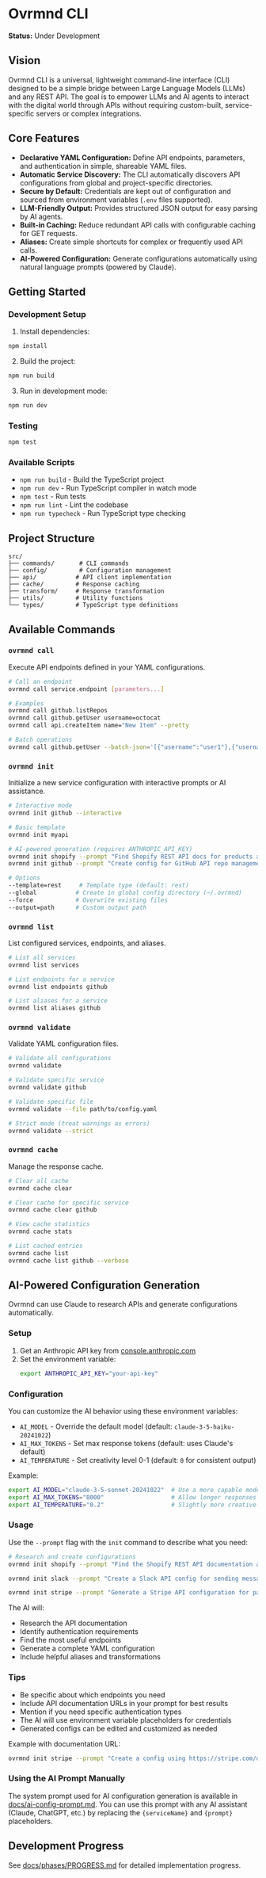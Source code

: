 # Ovrmnd CLI

**Status:** Under Development

## Vision

Ovrmnd CLI is a universal, lightweight command-line interface (CLI) designed to be a simple bridge between Large Language Models (LLMs) and any REST API. The goal is to empower LLMs and AI agents to interact with the digital world through APIs without requiring custom-built, service-specific servers or complex integrations.

## Core Features

*   **Declarative YAML Configuration:** Define API endpoints, parameters, and authentication in simple, shareable YAML files.
*   **Automatic Service Discovery:** The CLI automatically discovers API configurations from global and project-specific directories.
*   **Secure by Default:** Credentials are kept out of configuration and sourced from environment variables (`.env` files supported).
*   **LLM-Friendly Output:** Provides structured JSON output for easy parsing by AI agents.
*   **Built-in Caching:** Reduce redundant API calls with configurable caching for GET requests.
*   **Aliases:** Create simple shortcuts for complex or frequently used API calls.
*   **AI-Powered Configuration:** Generate configurations automatically using natural language prompts (powered by Claude).

## Getting Started

### Development Setup

1. Install dependencies:
```bash
npm install
```

2. Build the project:
```bash
npm run build
```

3. Run in development mode:
```bash
npm run dev
```

### Testing

```bash
npm test
```

### Available Scripts

- `npm run build` - Build the TypeScript project
- `npm run dev` - Run TypeScript compiler in watch mode
- `npm test` - Run tests
- `npm run lint` - Lint the codebase
- `npm run typecheck` - Run TypeScript type checking

## Project Structure

```
src/
├── commands/       # CLI commands
├── config/         # Configuration management
├── api/           # API client implementation
├── cache/         # Response caching
├── transform/     # Response transformation
├── utils/         # Utility functions
└── types/         # TypeScript type definitions
```

## Available Commands

### `ovrmnd call`
Execute API endpoints defined in your YAML configurations.

```bash
# Call an endpoint
ovrmnd call service.endpoint [parameters...]

# Examples
ovrmnd call github.listRepos
ovrmnd call github.getUser username=octocat
ovrmnd call api.createItem name="New Item" --pretty

# Batch operations
ovrmnd call github.getUser --batch-json='[{"username":"user1"},{"username":"user2"}]'
```

### `ovrmnd init`
Initialize a new service configuration with interactive prompts or AI assistance.

```bash
# Interactive mode
ovrmnd init github --interactive

# Basic template
ovrmnd init myapi

# AI-powered generation (requires ANTHROPIC_API_KEY)
ovrmnd init shopify --prompt "Find Shopify REST API docs for products and orders"
ovrmnd init github --prompt "Create config for GitHub API repo management"

# Options
--template=rest     # Template type (default: rest)
--global           # Create in global config directory (~/.ovrmnd)
--force            # Overwrite existing files
--output=path      # Custom output path
```

### `ovrmnd list`
List configured services, endpoints, and aliases.

```bash
# List all services
ovrmnd list services

# List endpoints for a service
ovrmnd list endpoints github

# List aliases for a service
ovrmnd list aliases github
```

### `ovrmnd validate`
Validate YAML configuration files.

```bash
# Validate all configurations
ovrmnd validate

# Validate specific service
ovrmnd validate github

# Validate specific file
ovrmnd validate --file path/to/config.yaml

# Strict mode (treat warnings as errors)
ovrmnd validate --strict
```

### `ovrmnd cache`
Manage the response cache.

```bash
# Clear all cache
ovrmnd cache clear

# Clear cache for specific service
ovrmnd cache clear github

# View cache statistics
ovrmnd cache stats

# List cached entries
ovrmnd cache list
ovrmnd cache list github --verbose
```

## AI-Powered Configuration Generation

Ovrmnd can use Claude to research APIs and generate configurations automatically.

### Setup

1. Get an Anthropic API key from [console.anthropic.com](https://console.anthropic.com)
2. Set the environment variable:
   ```bash
   export ANTHROPIC_API_KEY="your-api-key"
   ```

### Configuration

You can customize the AI behavior using these environment variables:

- `AI_MODEL` - Override the default model (default: `claude-3-5-haiku-20241022`)
- `AI_MAX_TOKENS` - Set max response tokens (default: uses Claude's default)
- `AI_TEMPERATURE` - Set creativity level 0-1 (default: `0` for consistent output)

Example:
```bash
export AI_MODEL="claude-3-5-sonnet-20241022"  # Use a more capable model
export AI_MAX_TOKENS="8000"                   # Allow longer responses
export AI_TEMPERATURE="0.2"                   # Slightly more creative
```

### Usage

Use the `--prompt` flag with the `init` command to describe what you need:

```bash
# Research and create configurations
ovrmnd init shopify --prompt "Find the Shopify REST API documentation and create a config for managing products, orders, and customers"

ovrmnd init slack --prompt "Create a Slack API config for sending messages and managing channels"

ovrmnd init stripe --prompt "Generate a Stripe API configuration for payment processing and customer management"
```

The AI will:
- Research the API documentation
- Identify authentication requirements
- Find the most useful endpoints
- Generate a complete YAML configuration
- Include helpful aliases and transformations

### Tips

- Be specific about which endpoints you need
- Include API documentation URLs in your prompt for best results
- Mention if you need specific authentication types
- The AI will use environment variable placeholders for credentials
- Generated configs can be edited and customized as needed

Example with documentation URL:
```bash
ovrmnd init stripe --prompt "Create a config using https://stripe.com/docs/api for payment processing"
```

### Using the AI Prompt Manually

The system prompt used for AI configuration generation is available in [docs/ai-config-prompt.md](docs/ai-config-prompt.md). You can use this prompt with any AI assistant (Claude, ChatGPT, etc.) by replacing the `{serviceName}` and `{prompt}` placeholders.

## Development Progress

See [docs/phases/PROGRESS.md](docs/phases/PROGRESS.md) for detailed implementation progress.

